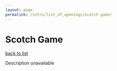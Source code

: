 ```yaml
---
layout: page
permalink: /intro/list_of_openings/scotch-game/
---
```


# Scotch Game

[back to list](../../list_of_openings)

Description unavailable